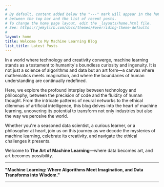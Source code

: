 ```yaml
---
#
# By default, content added below the "---" mark will appear in the home page
# between the top bar and the list of recent posts.
# To change the home page layout, edit the _layouts/home.html file.
# See: https://jekyllrb.com/docs/themes/#overriding-theme-defaults
#
layout: home
title: Welcome to My Machine Learning Blog
list_title: Latest Posts
---
```


In a world where technology and creativity converge, machine learning stands as a testament to humanity's boundless curiosity and ingenuity. It is not just a science of algorithms and data but an art form—a canvas where mathematics meets imagination, and where the boundaries of human understanding are continually redefined.  

Here, we explore the profound interplay between technology and philosophy, between the precision of code and the fluidity of human thought. From the intricate patterns of neural networks to the ethical dilemmas of artificial intelligence, this blog delves into the heart of machine learning, uncovering its potential to transform not only industries but also the way we perceive the world.  

Whether you're a seasoned data scientist, a curious learner, or a philosopher at heart, join us on this journey as we decode the mysteries of machine learning, celebrate its creativity, and navigate the ethical challenges it presents.  

Welcome to **The Art of Machine Learning**—where data becomes art, and art becomes possibility.  

---

**"Machine Learning: Where Algorithms Meet Imagination, and Data Transforms into Wisdom."**  

---

